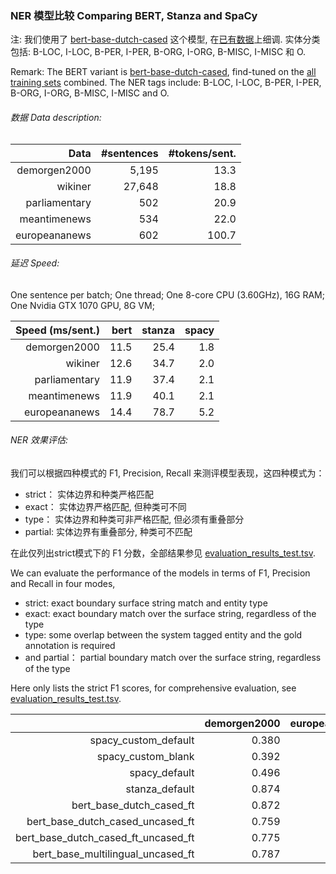 ### NER 模型比较 Comparing BERT, Stanza and SpaCy
注: 我们使用了 [bert-base-dutch-cased](https://huggingface.co/wietsedv/bert-base-dutch-cased) 这个模型, 
在[已有数据](data/)上细调. 
实体分类包括: B-LOC, I-LOC, B-PER, I-PER, B-ORG, I-ORG, B-MISC, I-MISC 和 O.

Remark: The BERT variant is [bert-base-dutch-cased](https://huggingface.co/wietsedv/bert-base-dutch-cased), 
find-tuned on the [all training sets](data/) combined.
The NER tags include: B-LOC, I-LOC, B-PER, I-PER, B-ORG, I-ORG, B-MISC, I-MISC and O.


###### 数据 Data description:

|       Data 	| #sentences 	| #tokens/sent. | 
|--------------:|--------------:|--------------:|
| demorgen2000 	|        5,195 	|        13.3 	|
| wikiner 	    |        27,648 |        18.8 	|
| parliamentary |        502 	|        20.9 	|
| meantimenews  |        534 	|        22.0 	|
| europeananews |        602 	|        100.7 	|


###### 延迟 Speed:
One sentence per batch;
One thread;
One 8-core CPU (3.60GHz), 16G RAM;
One Nvidia GTX 1070 GPU, 8G VM;

|  Speed (ms/sent.)| bert  | stanza | spacy |
|-----------------:|------:|-------:| -----:|
| demorgen2000     | 11.5  | 25.4   | 1.8   |
| wikiner  	       | 12.6  | 34.7   | 2.0   |
| parliamentary    | 11.9  | 37.4   | 2.1   |
| meantimenews     | 11.9  | 40.1   | 2.1   |
| europeananews    | 14.4  | 78.7   | 5.2   |

###### NER 效果评估:
我们可以根据四种模式的 F1, Precision, Recall 来测评模型表现，这四种模式为：
* strict： 实体边界和种类严格匹配
* exact： 实体边界严格匹配, 但种类可不同
* type： 实体边界和种类可非严格匹配, 但必须有重叠部分
* partial: 实体边界有重叠部分, 种类可不匹配 

在此仅列出strict模式下的 F1 分数，全部结果参见 [evaluation_results_test.tsv](evaluation_results_test.tsv).

We can evaluate the performance of the models 
in terms of F1, Precision and Recall in four modes,
* strict: exact boundary surface string match and entity type 
* exact: exact boundary match over the surface string, regardless of the type
* type: some overlap between the system tagged entity and the gold annotation is required
* and partial： partial boundary match over the surface string, regardless of the type

Here only lists the strict F1 scores, for comprehensive evaluation, see [evaluation_results_test.tsv](evaluation_results_test.tsv).

| | demorgen2000 | europeananews | meantimenews | parliamentary | wikiner |
|---:| ---:| ---: | ---: | ---: | ---: |
| spacy_custom_default | 0.380 | 0.064 | 0.129 | 0.405 | 0.494 |
| spacy_custom_blank | 0.392 | 0.053 | 0.124 | 0.417 | 0.496 |
| spacy_default | 0.496 | 0.037 | 0.071 | 0.351 | 0.525 |
| stanza_default | 0.874 | 0.055 | 0.217 | 0.659 | 0.794 |
| bert_base_dutch_cased_ft | 0.872 | 0.581 | 0.351 | 0.731 | 0.911 |
| bert_base_dutch_cased_uncased_ft | 0.759 | 0.439 | 0.270 | 0.547 | 0.841 |
| bert_base_dutch_cased_ft_uncased_ft | 0.775 | 0.490 | 0.337 | 0.600 | 0.850 |
| bert_base_multilingual_uncased_ft | 0.787 | 0.546 | 0.268 | 0.636 | 0.899 |
